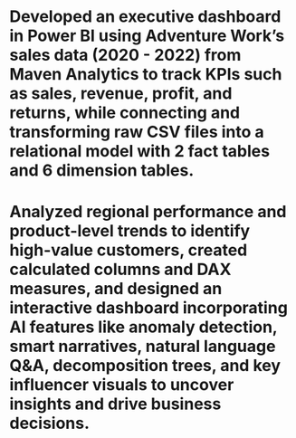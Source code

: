 # Developed an executive dashboard in Power BI using Adventure Work’s sales data (2020 - 2022) from Maven Analytics to track KPIs such as sales, revenue, profit, and returns, while connecting and transforming raw CSV files into a relational model with 2 fact tables and 6 dimension tables.
# Analyzed regional performance and product-level trends to identify high-value customers, created calculated columns and DAX measures, and designed an interactive dashboard incorporating AI features like anomaly detection, smart narratives, natural language Q&A, decomposition trees, and key influencer visuals to uncover insights and drive business decisions.
